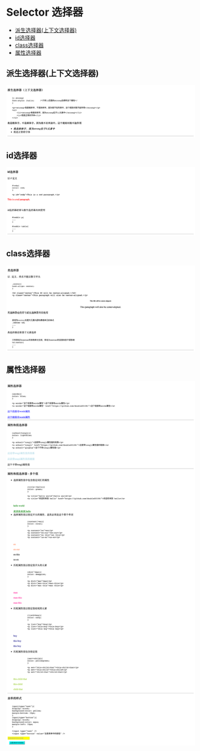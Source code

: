 # Selector 选择器

- [派生选择器(上下文选择器)](#contextual)
- [id选择器](#id)
- [class选择器](#class)
- [属性选择器](#attribute)

<a name="contextual"></a>

## 派生选择器(上下文选择器)

![contextual](ScreenShots/contextual.png)

<a name="id"></a>

## id选择器

![id](ScreenShots/id.png)

<a name="class"></a>

## class选择器

![class](ScreenShots/class.png)

<a name="attribute"></a>

## 属性选择器

![attribute](ScreenShots/attribute.png)